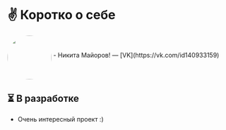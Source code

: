 # ✌ Коротко о себе
<p><img src="https://sun6-22.userapi.com/s/v1/ig2/ZkxjRaat6TyDvn7m3AOclCLEKPfY9adYeibj-RYdpOnLFMGnCJRsueeZ8xkLR-OejO5rJ1romtPGLLuG8Att8buS.jpg?size=400x0&quality=96&crop=0,0,2160,2160&ava=1" width="100" height="100" style="border-radius: 50%;" align="middle"/>
- Никита Майоров! — [VK](https://vk.com/id140933159)</p>

## ⏳ В разработке
- Очень интересный проект :)

